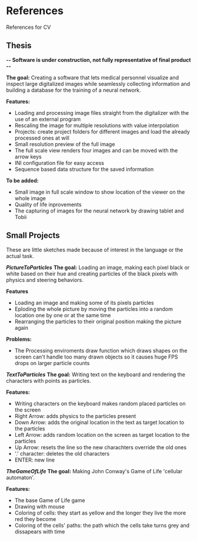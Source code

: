 # References
References for CV

## Thesis
**-- Software is under construction, not fully representative of final product --**

**The goal:**
  Creating a software that lets medical personnel visualize and inspect large digitalized images while seamlessly collecting information     and building a database for the training of a neural network.
  
**Features:**
  - Loading and processing image files straight from the digitalizer with the use of an external program
  - Rescaling the image for multiple resolutions with value interpolation
  - Projects: create project folders for different images and load the already processed ones at will
  - Small resolution preview of the full image
  - The full scale view renders four images and can be moved with the arrow keys
  - INI configuration file for easy access
  - Sequence based data structure for the saved information
  
**To be added:**
  - Small image in full scale window to show location of the viewer on the whole image
  - Quality of life inprovements
  - The capturing of images for the neural network by drawing tablet and Tobii
  
## Small Projects

These are little sketches made because of interest in the language or the actual task.

**_PictureToParticles_**
  **The goal:**
      Loading an image, making each pixel black or white based on their hue and creating particles of the black pixels with physics and         steering behaviors.
      
  **Features**
   - Loading an image and making some of its pixels particles
   - Eploding the whole picture by moving the particles into a random location one by one or at the same time
   - Rearranging the particles to their original position making the picture again
      
  **Problems:**
   - The Processing enviroments draw function which draws shapes on the screen can't handle too many drawn objects so it causes huge       FPS drops on larger particle counts
      
**_TextToParticles_**
  **The goal:**
      Writing text on the keyboard and rendering the characters with points as particles.
      
  **Features:**
   - Writing characters on the keyboard makes random placed particles on the screen
   - Right Arrow: adds physics to the particles present
   - Down Arrow: adds the original location in the text as target location to the particles
   - Left Arrow: adds random location on the screen as target location to the particles
   - Up Arrow: resets the line so the new charachters override the old ones
   - '.' character: deletes the old characters
   - ENTER: new line
      
**_TheGameOfLife_**
  **The goal:**
      Making John Conway's Game of Life 'cellular automaton'.
      
  **Features:**
   - The base Game of Life game
   - Drawing with mouse
   - Coloring of cells: they start as yellow and the longer they live the more red they become
   - Coloring of the cells' paths: the path which the cells take turns grey and dissapears with time
